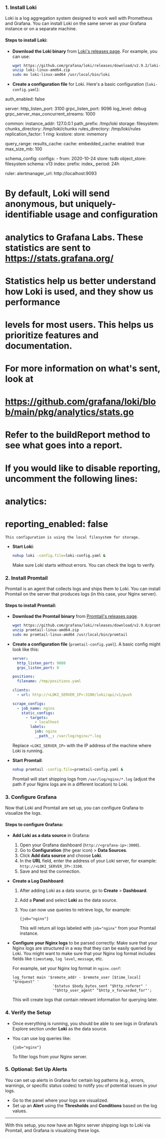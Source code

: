 ### 1. **Install Loki**

Loki is a log aggregation system designed to work well with Prometheus and Grafana. You can install Loki on the same server as your Grafana instance or on a separate machine.

#### Steps to install Loki:

- **Download the Loki binary** from [Loki's releases page](https://github.com/grafana/loki/releases). For example, you can use:

    ```bash
    wget https://github.com/grafana/loki/releases/download/v2.9.2/loki-linux-amd64.zip
    unzip loki-linux-amd64.zip
    sudo mv loki-linux-amd64 /usr/local/bin/loki
    ```

- **Create a configuration file** for Loki. Here's a basic configuration (`loki-config.yaml`):

auth_enabled: false

server:
  http_listen_port: 3100
  grpc_listen_port: 9096
  log_level: debug
  grpc_server_max_concurrent_streams: 1000

common:
  instance_addr: 127.0.0.1
  path_prefix: /tmp/loki
  storage:
    filesystem:
      chunks_directory: /tmp/loki/chunks
      rules_directory: /tmp/loki/rules
  replication_factor: 1
  ring:
    kvstore:
      store: inmemory

query_range:
  results_cache:
    cache:
      embedded_cache:
        enabled: true
        max_size_mb: 100

schema_config:
  configs:
    - from: 2020-10-24
      store: tsdb
      object_store: filesystem
      schema: v13
      index:
        prefix: index_
        period: 24h

ruler:
  alertmanager_url: http://localhost:9093

# By default, Loki will send anonymous, but uniquely-identifiable usage and configuration
# analytics to Grafana Labs. These statistics are sent to https://stats.grafana.org/
#
# Statistics help us better understand how Loki is used, and they show us performance
# levels for most users. This helps us prioritize features and documentation.
# For more information on what's sent, look at
# https://github.com/grafana/loki/blob/main/pkg/analytics/stats.go
# Refer to the buildReport method to see what goes into a report.
#
# If you would like to disable reporting, uncomment the following lines:
# analytics:
#   reporting_enabled: false


    This configuration is using the local filesystem for storage.

- **Start Loki**:

    ```bash
    nohup loki -config.file=loki-config.yaml &
    ```

    Make sure Loki starts without errors. You can check the logs to verify.

### 2. **Install Promtail**

Promtail is an agent that collects logs and ships them to Loki. You can install Promtail on the server that produces logs (in this case, your Nginx server).

#### Steps to install Promtail:

- **Download the Promtail binary** from [Promtail's releases page](https://github.com/grafana/loki/releases).

    ```bash
    wget https://github.com/grafana/loki/releases/download/v2.9.0/promtail-linux-amd64.zip
    unzip promtail-linux-amd64.zip
    sudo mv promtail-linux-amd64 /usr/local/bin/promtail
    ```

- **Create a configuration file** (`promtail-config.yaml`). A basic config might look like this:

    ```yaml
    server:
      http_listen_port: 9080
      grpc_listen_port: 0

    positions:
      filename: /tmp/positions.yaml

    clients:
      - url: http://<LOKI_SERVER_IP>:3100/loki/api/v1/push

    scrape_configs:
      - job_name: nginx
        static_configs:
          - targets:
              - localhost
            labels:
              job: nginx
              __path__: /var/log/nginx/*.log
    ```

    Replace `<LOKI_SERVER_IP>` with the IP address of the machine where Loki is running.

- **Start Promtail**:

    ```bash
    nohup promtail -config.file=promtail-config.yaml &
    ```

    Promtail will start shipping logs from `/var/log/nginx/*.log` (adjust the path if your Nginx logs are in a different location) to Loki.

### 3. **Configure Grafana**

Now that Loki and Promtail are set up, you can configure Grafana to visualize the logs.

#### Steps to configure Grafana:

- **Add Loki as a data source** in Grafana:
    1. Open your Grafana dashboard (`http://<grafana-ip>:3000`).
    2. Go to **Configuration** (the gear icon) > **Data Sources**.
    3. Click **Add data source** and choose **Loki**.
    4. In the **URL** field, enter the address of your Loki server, for example: `http://<LOKI_SERVER_IP>:3100`.
    5. Save and test the connection.

- **Create a Log Dashboard**:
    1. After adding Loki as a data source, go to **Create** > **Dashboard**.
    2. Add a **Panel** and select **Loki** as the data source.
    3. You can now use queries to retrieve logs, for example:

        ```text
        {job="nginx"}
        ```

        This will return all logs labeled with `job="nginx"` from your Promtail instance.

- **Configure your Nginx logs** to be parsed correctly:
    Make sure that your Nginx logs are structured in a way that they can be easily queried by Loki. You might want to make sure that your Nginx log format includes fields like `timestamp`, `log level`, `message`, etc.

    For example, set your Nginx log format in `nginx.conf`:

    ```nginx
    log_format main '$remote_addr - $remote_user [$time_local] "$request" '
                      '$status $body_bytes_sent "$http_referer" '
                      '"$http_user_agent" "$http_x_forwarded_for"';
    ```

    This will create logs that contain relevant information for querying later.

### 4. **Verify the Setup**

- Once everything is running, you should be able to see logs in Grafana’s Explore section under **Loki** as the data source.
- You can use log queries like:

    ```text
    {job="nginx"}
    ```

    To filter logs from your Nginx server.

### 5. **Optional: Set Up Alerts**

You can set up alerts in Grafana for certain log patterns (e.g., errors, warnings, or specific status codes) to notify you of potential issues in your logs.

- Go to the panel where your logs are visualized.
- Set up an **Alert** using the **Thresholds** and **Conditions** based on the log values.

---

With this setup, you now have an Nginx server shipping logs to Loki via Promtail, and Grafana is visualizing these logs.
